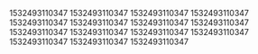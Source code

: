 1532493110347
1532493110347
1532493110347
1532493110347
1532493110347
1532493110347
1532493110347
1532493110347
1532493110347
1532493110347
1532493110347
1532493110347
1532493110347
1532493110347
1532493110347